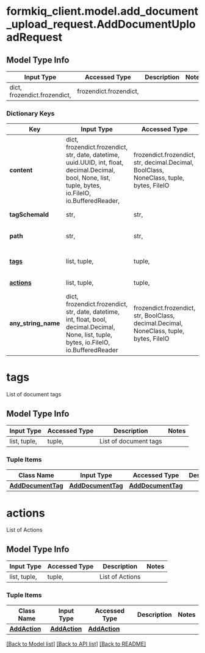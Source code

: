 # formkiq_client.model.add_document_upload_request.AddDocumentUploadRequest

## Model Type Info
Input Type | Accessed Type | Description | Notes
------------ | ------------- | ------------- | -------------
dict, frozendict.frozendict,  | frozendict.frozendict,  |  | 

### Dictionary Keys
Key | Input Type | Accessed Type | Description | Notes
------------ | ------------- | ------------- | ------------- | -------------
**content** | dict, frozendict.frozendict, str, date, datetime, uuid.UUID, int, float, decimal.Decimal, bool, None, list, tuple, bytes, io.FileIO, io.BufferedReader,  | frozendict.frozendict, str, decimal.Decimal, BoolClass, NoneClass, tuple, bytes, FileIO |  | 
**tagSchemaId** | str,  | str,  | Tag Schema Id | [optional] 
**path** | str,  | str,  | Path or Name of document | [optional] 
**[tags](#tags)** | list, tuple,  | tuple,  | List of document tags | [optional] 
**[actions](#actions)** | list, tuple,  | tuple,  | List of Actions | [optional] 
**any_string_name** | dict, frozendict.frozendict, str, date, datetime, int, float, bool, decimal.Decimal, None, list, tuple, bytes, io.FileIO, io.BufferedReader | frozendict.frozendict, str, BoolClass, decimal.Decimal, NoneClass, tuple, bytes, FileIO | any string name can be used but the value must be the correct type | [optional]

# tags

List of document tags

## Model Type Info
Input Type | Accessed Type | Description | Notes
------------ | ------------- | ------------- | -------------
list, tuple,  | tuple,  | List of document tags | 

### Tuple Items
Class Name | Input Type | Accessed Type | Description | Notes
------------- | ------------- | ------------- | ------------- | -------------
[**AddDocumentTag**](AddDocumentTag.md) | [**AddDocumentTag**](AddDocumentTag.md) | [**AddDocumentTag**](AddDocumentTag.md) |  | 

# actions

List of Actions

## Model Type Info
Input Type | Accessed Type | Description | Notes
------------ | ------------- | ------------- | -------------
list, tuple,  | tuple,  | List of Actions | 

### Tuple Items
Class Name | Input Type | Accessed Type | Description | Notes
------------- | ------------- | ------------- | ------------- | -------------
[**AddAction**](AddAction.md) | [**AddAction**](AddAction.md) | [**AddAction**](AddAction.md) |  | 

[[Back to Model list]](../../README.md#documentation-for-models) [[Back to API list]](../../README.md#documentation-for-api-endpoints) [[Back to README]](../../README.md)

